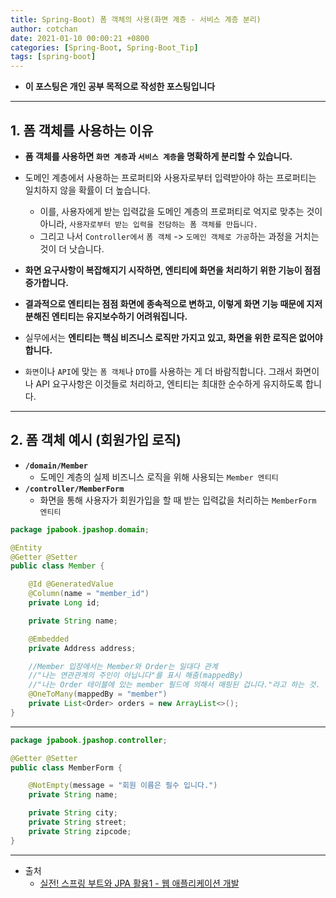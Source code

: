 ```yaml
---
title: Spring-Boot) 폼 객체의 사용(화면 계층 - 서비스 계층 분리)
author: cotchan 
date: 2021-01-10 00:00:21 +0800 
categories: [Spring-Boot, Spring-Boot_Tip]
tags: [spring-boot] 
---
```


+ **이 포스팅은 개인 공부 목적으로 작성한 포스팅입니다**

---

## 1. 폼 객체를 사용하는 이유

+ **폼 객체를 사용하면 `화면 계층`과 `서비스 계층`을 명확하게 분리할 수 있습니다.**
+ 도메인 계층에서 사용하는 프로퍼티와 사용자로부터 입력받아야 하는 프로퍼티는 일치하지 않을 확률이 더 높습니다.
  + 이를, 사용자에게 받는 입력값을 도메인 계층의 프로퍼티로 억지로 맞추는 것이 아니라, `사용자로부터 받는 입력을 전담하는 폼 객체를 만듭니다.`
  + 그리고 나서 `Controller에서` `폼 객체` -> `도메인 객체로 가공`하는 과정을 거치는 것이 더 낫습니다. 

+ **화면 요구사항이 복잡해지기 시작하면, 엔티티에 화면을 처리하기 위한 기능이 점점 증가합니다.** 
+ **결과적으로 엔티티는 점점 화면에 종속적으로 변하고, 이렇게 화면 기능 때문에 지저분해진 엔티티는 유지보수하기 어려워집니다.**

+ 실무에서는 **엔티티는 핵심 비즈니스 로직만 가지고 있고, 화면을 위한 로직은 없어야 합니다.**
+ `화면`이나 `API`에 맞는 `폼 객체`나 `DTO`를 사용하는 게 더 바람직합니다. 그래서 화면이나 API 요구사항은 이것들로 처리하고, 엔티티는 최대한 순수하게 유지하도록 합니다.


---


## 2. 폼 객체 예시 (회원가입 로직)

+ **`/domain/Member`**
  + 도메인 계층의 실제 비즈니스 로직을 위해 사용되는 `Member 엔티티`
+ **`/controller/MemberForm`**
  + 화면을 통해 사용자가 회원가입을 할 때 받는 입력값을 처리하는 `MemberForm 엔티티`


```java
package jpabook.jpashop.domain;

@Entity
@Getter @Setter
public class Member {

    @Id @GeneratedValue
    @Column(name = "member_id")
    private Long id;

    private String name;

    @Embedded
    private Address address;

    //Member 입장에서는 Member와 Order는 일대다 관계
    //"나는 연관관계의 주인이 아닙니다"를 표시 해줌(mappedBy)
    //"나는 Order 테이블에 있는 member 필드에 의해서 매핑된 겁니다."라고 하는 것. (즉, 읽기 전용 이라는 것)
    @OneToMany(mappedBy = "member")
    private List<Order> orders = new ArrayList<>();
}
```

---

```java
package jpabook.jpashop.controller;

@Getter @Setter
public class MemberForm {

    @NotEmpty(message = "회원 이름은 필수 입니다.")
    private String name;

    private String city;
    private String street;
    private String zipcode;
}
```


---

+ 출처
    + [실전! 스프링 부트와 JPA 활용1 - 웹 애플리케이션 개발](https://www.inflearn.com/course/%EC%8A%A4%ED%94%84%EB%A7%81%EB%B6%80%ED%8A%B8-JPA-%ED%99%9C%EC%9A%A9-1/dashboard)
